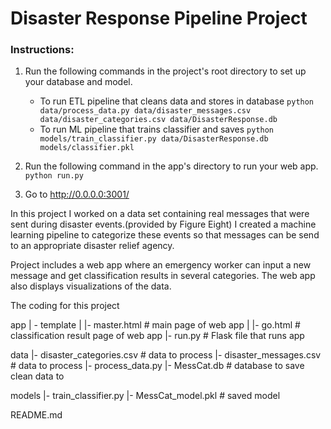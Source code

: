 # Disaster Response Pipeline Project

### Instructions:
1. Run the following commands in the project's root directory to set up your database and model.

    - To run ETL pipeline that cleans data and stores in database
        `python data/process_data.py data/disaster_messages.csv data/disaster_categories.csv data/DisasterResponse.db`
    - To run ML pipeline that trains classifier and saves
        `python models/train_classifier.py data/DisasterResponse.db models/classifier.pkl`

2. Run the following command in the app's directory to run your web app.
    `python run.py`

3. Go to http://0.0.0.0:3001/

In this project I worked on a data set containing real messages that were sent during disaster events.(provided by Figure Eight) I created a machine learning pipeline to categorize these events so that messages can be send to an appropriate disaster relief agency.

Project includes a web app where an emergency worker can input a new message and get classification results in several categories. The web app also displays visualizations of the data.

The coding for this project

app | - template | |- master.html # main page of web app | |- go.html # classification result page of web app |- run.py # Flask file that runs app

data |- disaster_categories.csv # data to process |- disaster_messages.csv # data to process |- process_data.py |- MessCat.db # database to save clean data to

models |- train_classifier.py |- MessCat_model.pkl # saved model

README.md
